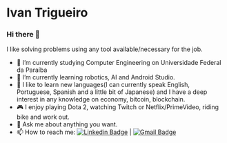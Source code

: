 # Ivan Trigueiro

### Hi there 👋

<!--
**IvanTrigueiro/IvanTrigueiro** is a ✨ _special_ ✨ repository because its `README.md` (this file) appears on your GitHub profile.
--> 
I like solving problems using any tool available/necessary for the job.

- 🔭 I’m currently studying Computer Engineering on Universidade Federal da Paraíba
- 🌱 I’m currently learning robotics, AI and Android Studio.
- :page_facing_up: I like to learn new languages(I can currently speak English, Portuguese, Spanish and a little bit of Japanese) and I have a deep interest in any knowledge on economy, bitcoin, blockchain.
- :video_game: I enjoy playing Dota 2, watching Twitch or Netflix/PrimeVideo, riding bike and work out.
- 💬 Ask me about anything you want.
- 📫 How to reach me:
[![Linkedin Badge](https://img.shields.io/badge/-IvanTrigueiro-blue?style=flat-square&logo=Linkedin&logoColor=white&link=https://www.linkedin.com/in/ivantrigueiro/)](https://www.linkedin.com/in/ivantrigueiro/) 
| 
[![Gmail Badge](https://img.shields.io/badge/-ivantrigueiro@protonmail.com-c14438?style=flat-square&logo=Gmail&logoColor=white&link=mailto:ivantrigueiro@protonmail.com)](mailto:ivantrigueiro@protonmail.com)

